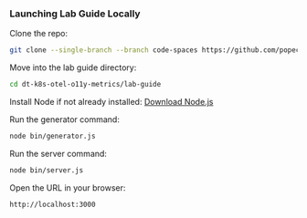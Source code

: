 ### Launching Lab Guide Locally

Clone the repo:
```sh
git clone --single-branch --branch code-spaces https://github.com/popecruzdt/dt-k8s-otel-o11y-metrics.git
```

Move into the lab guide directory:
```sh
cd dt-k8s-otel-o11y-metrics/lab-guide
```

Install Node if not already installed:
[Download Node.js](https://nodejs.org/en/download/package-manager)

Run the generator command:
```sh
node bin/generator.js
```

Run the server command:
```sh
node bin/server.js
```

Open the URL in your browser:
```text
http://localhost:3000
```